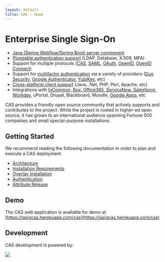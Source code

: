```yaml
---
layout: default
title: CAS - Home
---
```


# Enterprise Single Sign-On

* [Java (Spring Webflow/Spring Boot) server component](planning/Architecture.html)
* [Pluggable authentication support](Configuring-Authentication-Components.html) (LDAP, Database, X.509, MFA)
* Support for multiple protocols ([CAS](protocol/CAS-Protocol.html), [SAML](protocol/SAML-Protocol.html), [OAuth](protocol/OAuth-Protocol.html), [OpenID](protocol/OpenID-Protocol.html), [OpenID Connect](protocol/OIDC-Protocol.html))
* Support for [multifactor authentication](installation/Configuring-Multifactor-Authentication.html) via a variety of providers ([Duo Security](installation/DuoSecurity-Authentication.html), [Google Authenticator](installation/GoogleAuthenticator-Authentication.html), [YubiKey](installation/YubiKey-Authentication.html), etc)
* [Cross-platform client support](integration/CAS-Clients.html) (Java, .Net, PHP, Perl, Apache, etc)
* Integrations with [InCommon, Box, Office365, ServiceNow, Salesforce, Workday](integration/Configuring-SAML-SP-Integrations.html), uPortal, Drupal, Blackboard, Moodle, [Google Apps](integration/Google-Apps-Integration.html), etc

CAS provides a friendly open source community that actively supports and contributes to the project.
While the project is rooted in higher-ed open source, it has grown to an international audience spanning
Fortune 500 companies and small special-purpose installations.


## Getting Started

We recommend reading the following documentation in order to plan and execute a CAS deployment.

* [Architecture](planning/Architecture.html)
* [Installation Requirements](planning/Installation-Requirements.html)
* [Overlay Installation](installation/Maven-Overlay-Installation.html)
* [Authentication](installation/Configuring-Authentication-Components.html)
* [Attribute Release](integration/Attribute-Release.html)

## Demo

The CAS web application is available for demo at [https://jasigcas.herokuapp.com/cas](https://jasigcas.herokuapp.com/cas)

## Development

CAS development is powered by: <br/>

<a href="http://www.jetbrains.com/idea/" target="_blank"><img src="../images/intellijidea.gif" valign="middle" style="vertical-align:middle"></a>

